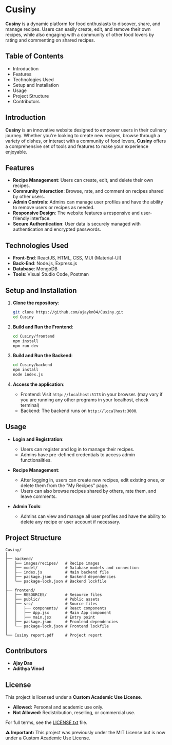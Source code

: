 # **Cusiny**

**Cusiny** is a dynamic platform for food enthusiasts to discover, share, and manage recipes. Users can easily create, edit, and remove their own recipes, while also engaging with a community of other food lovers by rating and commenting on shared recipes.

## **Table of Contents**

- Introduction
- Features
- Technologies Used
- Setup and Installation
- Usage
- Project Structure
- Contributors

## **Introduction**

**Cusiny** is an innovative website designed to empower users in their culinary journey. Whether you're looking to create new recipes, browse through a variety of dishes, or interact with a community of food lovers, **Cusiny** offers a comprehensive set of tools and features to make your experience enjoyable.

## **Features**

- **Recipe Management**: Users can create, edit, and delete their own recipes.
- **Community Interaction**: Browse, rate, and comment on recipes shared by other users.
- **Admin Controls**: Admins can manage user profiles and have the ability to remove users or recipes as needed.
- **Responsive Design**: The website features a responsive and user-friendly interface.
- **Secure Authentication**: User data is securely managed with authentication and encrypted passwords.

## **Technologies Used**

- **Front-End**: ReactJS, HTML, CSS, MUI (Material-UI)
- **Back-End**: Node.js, Express.js
- **Database**: MongoDB
- **Tools**: Visual Studio Code, Postman

## **Setup and Installation**

1. **Clone the repository**:
   ```bash
   git clone https://github.com/ajaykn04/Cusiny.git
   cd Cusiny
   ```

2. **Build and Run the Frontend**:
   ```bash
   cd Cusiny/frontend
   npm install
   npm run dev
   ```

3. **Build and Run the Backend**:
   ```bash
   cd Cusiny/backend
   npm install
   node index.js
   ```

4. **Access the application**:
   - Frontend: Visit `http://localhost:5173` in your browser. (may vary if you are running any other programs in your localhost, check terminal)
   - Backend: The backend runs on `http://localhost:3000`.

## **Usage**

- **Login and Registration**:
  - Users can register and log in to manage their recipes.
  - Admins have pre-defined credentials to access admin functionalities.

- **Recipe Management**:
  - After logging in, users can create new recipes, edit existing ones, or delete them from the "My Recipes" page.
  - Users can also browse recipes shared by others, rate them, and leave comments.

- **Admin Tools**:
  - Admins can view and manage all user profiles and have the ability to delete any recipe or user account if necessary.

## **Project Structure**

```
Cusiny/
│
├── backend/             
│   ├── images/recipes/   # Recipe images
│   ├── model/            # Database models and connection
│   ├── index.js          # Main backend file
│   ├── package.json      # Backend dependencies
│   └── package-lock.json # Backend lockfile
│
├── frontend/            
│   ├── RESOURCES/        # Resource files
│   ├── public/           # Public assets
│   ├── src/              # Source files
│   │   ├── components/   # React components
│   │   ├── App.jsx       # Main App component
│   │   ├── main.jsx      # Entry point
│   ├── package.json      # Frontend dependencies
│   └── package-lock.json # Frontend lockfile
│
└── Cusiny report.pdf     # Project report

```

## **Contributors**

- **Ajay Das**
- **Adithya Vinod**

## **License**  
This project is licensed under a **Custom Academic Use License**.  
- **Allowed:** Personal and academic use only.  
- **Not Allowed:** Redistribution, reselling, or commercial use.  

For full terms, see the [LICENSE.txt](LICENSE.txt) file.  

**⚠ Important:** This project was previously under the MIT License but is now under a Custom Academic Use License.
